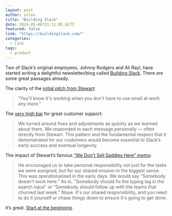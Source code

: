 ```yaml
---
layout: post
author: allen
title: "Building Slack"
date: 2024-05-06T21:11:05.627Z
featured: false
link: "https://buildingslack.com/"
categories:
  - Link
tags:
  - product
---
```


Two of Slack’s original employees, Johnny Rodgers and Ali Rayl, have started writing a delightful newsletter/blog called [Building Slack](https://buildingslack.com/). There are some great passages already.

The clarity of the [initial pitch from Stewart](https://buildingslack.com/day-1/):

> “You'll know it's working when you don't have to use email at work any more.”

The [very high bar](https://buildingslack.com/building-the-slack-mvp/) for great customer support:

> We turned around fixes and adjustments as quickly as we learned about them. We responded to each message personally — often directly from Stewart. This pattern and the fundamental respect that it demonstrated for our customers would become essential to Slack’s early success and eventual longevity.

The impact of Stewart’s famous [“We Don't Sell Saddles Here” memo](https://buildingslack.com/you-asked/):

> He encouraged us to take personal responsibility not just for the tasks we were assigned, but for our shared mission in the biggest sense. This was operationalized in the early days. We would say "Somebody doesn't work here." As in, "Somebody should fix the typing lag in the search input" or "Somebody should follow up with the teams that churned last week." Nope. It's our shared responsibility, and you need to do it yourself or chase things down to ensure it's going to get done.

It’s great. [Start at the beginning](https://buildingslack.com/stories-worth-telling/).